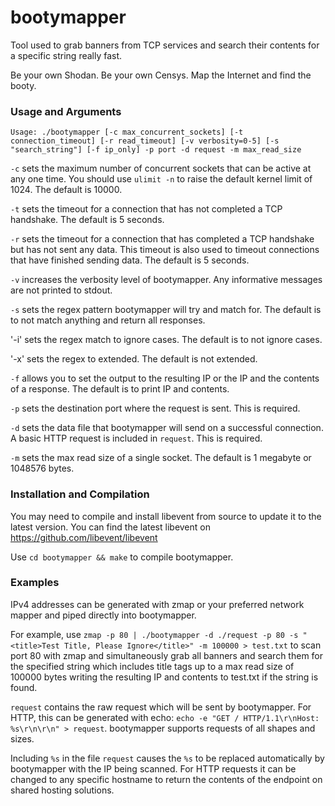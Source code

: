 # bootymapper

Tool used to grab banners from TCP services and search their contents for a specific string really fast.

Be your own Shodan. Be your own Censys. Map the Internet and find the booty.

### Usage and Arguments

`Usage: ./bootymapper [-c max_concurrent_sockets] [-t connection_timeout] [-r read_timeout] [-v verbosity=0-5] [-s "search_string"] [-f ip_only] -p port -d request -m max_read_size`

`-c` sets the maximum number of concurrent sockets that can be active at any one time. You should use `ulimit -n` to raise the default kernel limit of 1024. The default is 10000.

`-t` sets the timeout for a connection that has not completed a TCP handshake. The default is 5 seconds.

`-r` sets the timeout for a connection that has completed a TCP handshake but has not sent any data. This timeout is also used to timeout connections that have finished sending data. The default is 5 seconds.

`-v` increases the verbosity level of bootymapper. Any informative messages are not printed to stdout.

`-s` sets the regex pattern bootymapper will try and match for. The default is to not match anything and return all responses.

'-i' sets the regex match to ignore cases. The default is to not ignore cases.

'-x' sets the regex to extended. The default is not extended.

`-f` allows you to set the output to the resulting IP or the IP and the contents of a response. The default is to print IP and contents.

`-p` sets the destination port where the request is sent. This is required.

`-d` sets the data file that bootymapper will send on a successful connection. A basic HTTP request is included in `request`. This is required.

`-m` sets the max read size of a single socket. The default is 1 megabyte or 1048576 bytes.

### Installation and Compilation

You may need to compile and install libevent from source to update it to the latest version. You can find the latest libevent on https://github.com/libevent/libevent

Use `cd bootymapper && make` to compile bootymapper.

### Examples

IPv4 addresses can be generated with zmap or your preferred network mapper and piped directly into bootymapper.

For example, use `zmap -p 80 | ./bootymapper -d ./request -p 80 -s "<title>Test Title, Please Ignore</title>" -m 100000 > test.txt` to scan port 80 with zmap and simultaneously grab all banners and search them for the specified string which includes title tags up to a max read size of 100000 bytes writing the resulting IP and contents to test.txt if the string is found.

`request` contains the raw request which will be sent by bootymapper. For HTTP, this can be generated with echo: `echo -e "GET / HTTP/1.1\r\nHost: %s\r\n\r\n" > request`. bootymapper supports requests of all shapes and sizes.

Including `%s` in the file `request` causes the `%s` to be replaced automatically by bootymapper with the IP being scanned. For HTTP requests it can be changed to any specific hostname to return the contents of the endpoint on shared hosting solutions.
